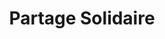 ---
title: "Partage Solidaire"
url: /mandelieu-la-napoule/partage-solidaire/
shop: Gebrauchtwaren
---